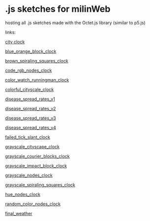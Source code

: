 # .js sketches for milinWeb
hosting all .js sketches made with the Octet.js library (similar to p5.js) 

links:

[city clock](https://milintun.github.io/js-sketches/big_colorful_cityscale_clock/)

[blue_orange_block_clock](https://milintun.github.io/js-sketches/blue_orange_block_clock/)

[brown_spiraling_squares_clock](https://milintun.github.io/js-sketches/brown_spiraling_squares_clock/)

[code_rgb_nodes_clock](https://milintun.github.io/js-sketches/code_rgb_nodes_clock/)

[color_watch_runningman_clock](https://milintun.github.io/js-sketches/color_watch_runningman_clock/)

[colorful_cityscale_clock](https://milintun.github.io/js-sketches/colorful_cityscale_clock/)

[disease_spread_rates_v1](https://milintun.github.io/js-sketches/disease_spread_rates_v1/)

[disease_spread_rates_v2](https://milintun.github.io/js-sketches/disease_spread_rates_v2/)

[disease_spread_rates_v3](https://milintun.github.io/js-sketches/disease_spread_rates_v3/)

[disease_spread_rates_v4](https://milintun.github.io/js-sketches/disease_spread_rates_v4/)

[failed_tick_slant_clock](https://milintun.github.io/js-sketches/failed_tick_slant_clock/)

[grayscale_cityscape_clock](https://milintun.github.io/js-sketches/grayscale_cityscape_clock/)

[grayscale_courier_blocks_clock](https://milintun.github.io/js-sketches/grayscale_courier_blocks_clock/)

[grayscale_impact_block_clock](https://milintun.github.io/js-sketches/grayscale_impact_block_clock/)

[grayscale_nodes_clock](https://milintun.github.io/js-sketches/grayscale_nodes_clock/)

[grayscale_spiraling_squares_clock](https://milintun.github.io/js-sketches/grayscale_spiraling_squares_clock/)

[hue_nodes_clock](https://milintun.github.io/js-sketches/hue_nodes_clock/)

[random_color_nodes_clock](https://milintun.github.io/js-sketches/random_color_nodes_clock/)

[final_weather](https://milintun.github.io/js-sketches/final_weather/)





